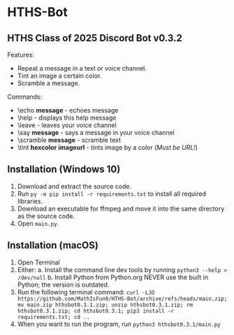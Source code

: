 # HTHS-Bot
## HTHS Class of 2025 Discord Bot v0.3.2

Features:
- Repeat a message in a text or voice channel.
- Tint an image a certain color.
- Scramble a message.

Commands:
- \\echo **message** - echoes message
- \\help - displays this help message
- \\leave - leaves your voice channel
- \\say **message** - says a message in your voice channel
- \\scramble **message** - scramble text
- \\tint **hexcolor** **imageurl** - tints image by a color (*Must be URL!*)

## Installation (Windows 10)
1. Download and extract the source code.
2. Run `py -m pip install -r requirements.txt` to install all required libraries.
3. Download an executable for ffmpeg and move it into the same directory as the source code.
4. Open `main.py`.

## Installation (macOS)
1. Open Terminal
2. Either:
  a. Install the command line dev tools by running `python3 --help > /dev/null`
  b. Install Python from Python.org
  NEVER use the built in Python; the version is outdated.
3. Run the following terminal command: `curl -LJO https://github.com/MathIsFun0/HTHS-Bot/archive/refs/heads/main.zip; mv main.zip hthsbot0.3.1.zip; unzip hthsbot0.3.1.zip; rm hthsbot0.3.1.zip; cd hthsbot0.3.1; pip3 install -r requirements.txt; cd ..`
4. When you want to run the program, run `python3 hthsbot0.3.1/main.py`
